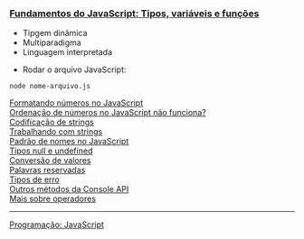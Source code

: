 <a href="https://cursos.alura.com.br/course/fundamentos-javascript-tipos-variaveis-funcoes/task/94080"><h3>Fundamentos do JavaScript: Tipos, variáveis e funções</h3></a>

<ul>
    <li>Tipgem dinâmica</li>
    <li>Multiparadigma</li>
    <li>Linguagem interpretada</li>
</ul>

- Rodar o arquivo JavaScript:
```
node nome-arquivo.js
```

<a href="https://www.alura.com.br/artigos/formatando-numeros-no-javascript">Formatando números no JavaScript</a>
<br>
<a href="https://www.alura.com.br/artigos/ordenacao-de-numeros-no-javascript-nao-funciona">Ordenação de números no JavaScript não funciona?</a>
<br>
<a href="https://cursos.alura.com.br/course/fundamentos-javascript-tipos-variaveis-funcoes/task/94101">Codificação de strings</a>
<br>
<a href="https://cursos.alura.com.br/course/fundamentos-javascript-tipos-variaveis-funcoes/task/94103">Trabalhando com strings</a>
<br>
<a href="https://cursos.alura.com.br/course/fundamentos-javascript-tipos-variaveis-funcoes/task/94105">Padrão de nomes no JavaScript</a>
<br>
<a href="https://cursos.alura.com.br/course/fundamentos-javascript-tipos-variaveis-funcoes/task/94106">Tipos null e undefined</a>
<br>
<a href="https://cursos.alura.com.br/course/fundamentos-javascript-tipos-variaveis-funcoes/task/94131">Conversão de valores</a>
<br>
<a href="https://cursos.alura.com.br/course/fundamentos-javascript-tipos-variaveis-funcoes/task/94132">Palavras reservadas</a>
<br>
<a href="https://cursos.alura.com.br/course/fundamentos-javascript-tipos-variaveis-funcoes/task/94137">Tipos de erro</a>
<br>
<a href="https://cursos.alura.com.br/course/fundamentos-javascript-tipos-variaveis-funcoes/task/94138">Outros métodos da Console API</a>
<br>
<a href="https://cursos.alura.com.br/course/fundamentos-javascript-tipos-variaveis-funcoes/task/94142">Mais sobre operadores</a>
<br><hr>
<a href="https://cursos.alura.com.br/category/programacao/javascript-programacao">Programação: JavaScript</a>